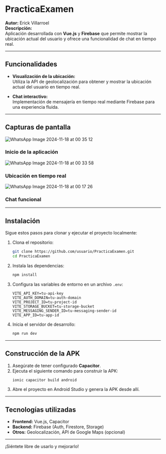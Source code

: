 
# PracticaExamen

**Autor:** Erick Villarroel  
**Descripción:**  
Aplicación desarrollada con **Vue.js** y **Firebase** que permite mostrar la ubicación actual del usuario y ofrece una funcionalidad de chat en tiempo real.

---

## Funcionalidades

- **Visualización de la ubicación:**  
  Utiliza la API de geolocalización para obtener y mostrar la ubicación actual del usuario en tiempo real.

- **Chat interactivo:**  
  Implementación de mensajería en tiempo real mediante Firebase para una experiencia fluida.

---

## Capturas de pantalla
![WhatsApp Image 2024-11-18 at 00 35 12](https://github.com/user-attachments/assets/e90b6ad0-26a3-4c87-b4f8-9044ccd4a0c2)

### Inicio de la aplicación
![WhatsApp Image 2024-11-18 at 00 33 58](https://github.com/user-attachments/assets/ac35580b-7528-4f07-bcf4-7e1dcb654274)


### Ubicación en tiempo real
![WhatsApp Image 2024-11-18 at 00 17 26](https://github.com/user-attachments/assets/6f302226-33fc-47b9-b04f-831516c12243)


### Chat funcional


---

## Instalación

Sigue estos pasos para clonar y ejecutar el proyecto localmente:

1. Clona el repositorio:
   ```bash
   git clone https://github.com/usuario/PracticaExamen.git
   cd PracticaExamen
   ```

2. Instala las dependencias:
   ```bash
   npm install
   ```

3. Configura las variables de entorno en un archivo `.env`:
   ```plaintext
   VITE_API_KEY=tu-api-key
   VITE_AUTH_DOMAIN=tu-auth-domain
   VITE_PROJECT_ID=tu-project-id
   VITE_STORAGE_BUCKET=tu-storage-bucket
   VITE_MESSAGING_SENDER_ID=tu-messaging-sender-id
   VITE_APP_ID=tu-app-id
   ```

4. Inicia el servidor de desarrollo:
   ```bash
   npm run dev
   ```

---

## Construcción de la APK

1. Asegúrate de tener configurado **Capacitor**.
2. Ejecuta el siguiente comando para construir la APK:
   ```bash
   ionic capacitor build android
   ```
3. Abre el proyecto en Android Studio y genera la APK desde allí.

---

## Tecnologías utilizadas

- **Frontend:** Vue.js, Capacitor
- **Backend:** Firebase (Auth, Firestore, Storage)
- **Otros:** Geolocalización, API de Google Maps (opcional)

---

¡Siéntete libre de usarlo y mejorarlo!
```
